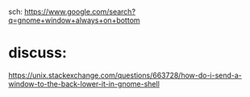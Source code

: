 sch: https://www.google.com/search?q=gnome+window+always+on+bottom

# discuss:
https://unix.stackexchange.com/questions/663728/how-do-i-send-a-window-to-the-back-lower-it-in-gnome-shell
